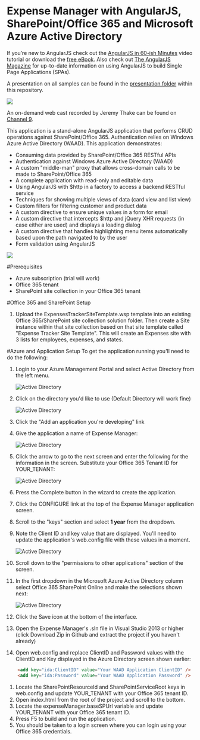 Expense Manager with AngularJS, SharePoint/Office 365 and Microsoft Azure Active Directory
===============

If you’re new to AngularJS check out the [AngularJS in 60-ish Minutes](http://weblogs.asp.net/dwahlin/video-tutorial-angularjs-fundamentals-in-60-ish-minutes) video tutorial or download the [free eBook](http://weblogs.asp.net/dwahlin/angularjs-in-60-ish-minutes-the-ebook). Also check out [The AngularJS Magazine](http://flip.it/bdyUX) for up-to-date information on using AngularJS to build Single Page Applications (SPAs).


A presentation on all samples can be found in the [presentation folder](presentation) within this repository.

![](/images/channel9scrnsht.png)

An on-demand web cast recorded by Jeremy Thake can be found on [Channel 9](http://channel9.msdn.com/Blogs/Office-365-Dev/Getting-started-with-the-Expense-Tracker-AngularJS-Office-365-API-Code-Sample).

This application is a stand-alone AngularJS application that performs CRUD operations against SharePoint/Office 365. Authentication relies on Windows Azure Active Directory (WAAD).
This application demonstrates:

* Consuming data provided by SharePoint/Office 365 RESTful APIs
* Authentication against Windows Azure Active Directory (WAAD)
* A custom "middle-man" proxy that allows cross-domain calls to be made to SharePoint/Office 365
* A complete application with read-only and editable data
* Using AngularJS with $http in a factory to access a backend RESTful service
* Techniques for showing multiple views of data (card view and list view)
* Custom filters for filtering customer and product data
* A custom directive to ensure unique values in a form for email 
* A custom directive that intercepts $http and jQuery XHR requests (in case either are used) and displays a loading dialog
* A custom directive that handles highlighting menu items automatically based upon the path navigated to by the user
* Form validation using AngularJS


![](/images/screenshot.png)

#Prerequisites

* Azure subscription (trial will work)
* Office 365 tenant
* SharePoint site collection in your Office 365 tenant

#Office 365 and SharePoint Setup

1. Upload the ExpensesTrackerSiteTemplate.wsp template into an existing Office 365/SharePoint site collection solution folder. Then create a Site instance within that site collection based on that site template called "Expense Tracker Site Template". This will create an Expenses site with 3 lists for employees, expenses, and states.


#Azure and Application Setup
To get the application running you'll need to do the following:

1. Login to your Azure Management Portal and select Active Directory from the left menu.

    ![Active Directory](ExpenseManager/Content/images/readmeImages/ManagementServicesMenuItem.png)

1. Click on the directory you'd like to use (Default Directory will work fine)

    ![Active Directory](ExpenseManager/Content/images/readmeImages/DefaultDirectory.png)

1. Click the "Add an application you're developing" link
1. Give the application a name of Expense Manager:

    ![Active Directory](ExpenseManager/Content/images/readmeImages/AddApplication.png)

1. Click the arrow to go to the next screen and enter the following for the information in the screen. Substitute your Office 365 Tenant ID for YOUR_TENANT: 

    ![Active Directory](ExpenseManager/Content/images/readmeImages/ApplicationProperties.png)

1. Press the Complete button in the wizard to create the application.
1. Click the CONFIGURE link at the top of the Expense Manager application screen.
1. Scroll to the "keys" section and select **1 year** from the dropdown.
1. Note the Client ID and key value that are displayed. You'll need to update the application's web.config file with these values in a moment.

    ![Active Directory](ExpenseManager/Content/images/readmeImages/ClientID.png)

1. Scroll down to the "permissions to other applications" section of the screen.
1. In the first dropdown in the Microsoft Azure Active Directory column select Office 365 SharePoint Online and make the selections shown next:

    ![Active Directory](ExpenseManager/Content/images/readmeImages/Permissions.png)

1. Click the Save icon at the bottom of the interface.
1. Open the Expense Manager's .sln file in Visual Studio 2013 or higher (click Download Zip in Github and extract the project if you haven't already)
1. Open web.config and replace ClientID and Password values with the ClientID and Key displayed in the Azure Directory screen shown earlier:

```html
    <add key="ida:ClientID" value="Your WAAD Application ClientID" />
    <add key="ida:Password" value="Your WAAD Application Password" />
```

1. Locate the SharePointResourceId and SharePointServiceRoot keys in web.config and update YOUR_TENANT with your Office 365 tenant ID.
1. Open index.html from the root of the project and scroll to the bottom.
1. Locate the expenseManager.baseSPUrl variable and update YOUR_TENANT with your Office 365 tenant ID. 
1. Press F5 to build and run the application. 
1. You should be taken to a login screen where you can login using your Office 365 credentials.
